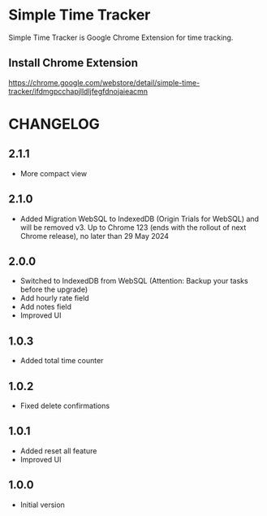 # Simple Time Tracker

Simple Time Tracker is Google Chrome Extension for time tracking.

## Install Chrome Extension

https://chrome.google.com/webstore/detail/simple-time-tracker/ifdmgpcchapjlldljfegfdnojaieacmn

# CHANGELOG

## 2.1.1

- More compact view

## 2.1.0

- Added Migration WebSQL to IndexedDB (Origin Trials for WebSQL) and will be removed v3. Up to Chrome 123 (ends with the rollout of next Chrome release), no later than 29 May 2024

## 2.0.0

- Switched to IndexedDB from WebSQL (Attention: Backup your tasks before the upgrade)
- Add hourly rate field
- Add notes field
- Improved UI

## 1.0.3

- Added total time counter

## 1.0.2

- Fixed delete confirmations

## 1.0.1

- Added reset all feature
- Improved UI

## 1.0.0

- Initial version
